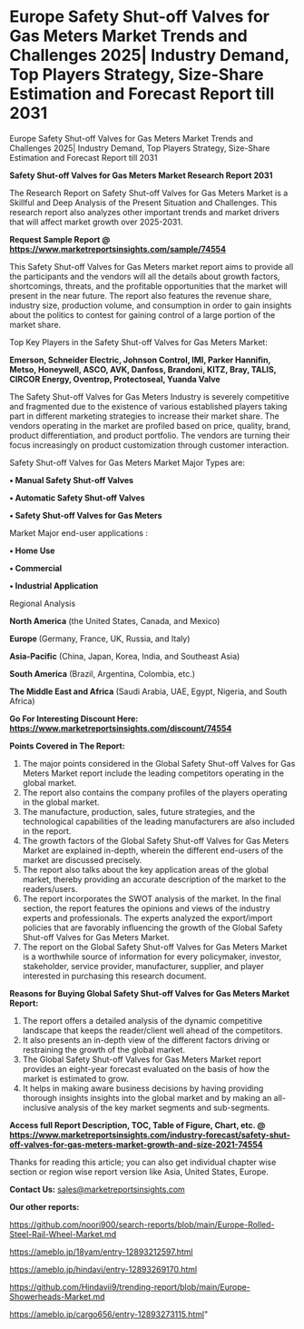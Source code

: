 # Europe Safety Shut-off Valves for Gas Meters Market Trends and Challenges 2025| Industry Demand, Top Players Strategy, Size-Share Estimation and Forecast Report till 2031
Europe Safety Shut-off Valves for Gas Meters Market Trends and Challenges 2025| Industry Demand, Top Players Strategy, Size-Share Estimation and Forecast Report till 2031

<strong>Safety Shut-off Valves for Gas Meters Market Research Report 2031</strong>

The Research Report on Safety Shut-off Valves for Gas Meters Market is a Skillful and Deep Analysis of the Present Situation and Challenges. This research report also analyzes other important trends and market drivers that will affect market growth over 2025-2031.

<strong>Request Sample Report @ <a href=https://www.marketreportsinsights.com/sample/74554>https://www.marketreportsinsights.com/sample/74554</a></strong>

This Safety Shut-off Valves for Gas Meters market report aims to provide all the participants and the vendors will all the details about growth factors, shortcomings, threats, and the profitable opportunities that the market will present in the near future. The report also features the revenue share, industry size, production volume, and consumption in order to gain insights about the politics to contest for gaining control of a large portion of the market share.

Top Key Players in the Safety Shut-off Valves for Gas Meters Market:

<strong>Emerson, Schneider Electric, Johnson Control, IMI, Parker Hannifin, Metso, Honeywell, ASCO, AVK, Danfoss, Brandoni, KITZ, Bray, TALIS, CIRCOR Energy, Oventrop, Protectoseal, Yuanda Valve</strong>

The Safety Shut-off Valves for Gas Meters Industry is severely competitive and fragmented due to the existence of various established players taking part in different marketing strategies to increase their market share. The vendors operating in the market are profiled based on price, quality, brand, product differentiation, and product portfolio. The vendors are turning their focus increasingly on product customization through customer interaction.

Safety Shut-off Valves for Gas Meters Market Major Types are:

<strong>• Manual Safety Shut-off Valves

• Automatic Safety Shut-off Valves

• Safety Shut-off Valves for Gas Meters</strong>

Market Major end-user applications :

<strong>• Home Use

• Commercial

• Industrial Application</strong>

Regional Analysis

</u><strong><b>North America</b></strong> (the United States, Canada, and Mexico)

<strong><b>Europe </b></strong>(Germany, France, UK, Russia, and Italy)

<strong><b>Asia-Pacific</b></strong> (China, Japan, Korea, India, and Southeast Asia)

<strong><b>South America</b></strong> (Brazil, Argentina, Colombia, etc.)

<strong><b>The Middle East and Africa</b></strong> (Saudi Arabia, UAE, Egypt, Nigeria, and South Africa)

<strong>Go For Interesting Discount Here: <a href=https://www.marketreportsinsights.com/discount/74554>https://www.marketreportsinsights.com/discount/74554</a></strong>

<strong>Points Covered in The Report:</strong>
<ol>
  <li>The major points considered in the Global Safety Shut-off Valves for Gas Meters Market report include the leading competitors operating in the global market.</li>
  <li>The report also contains the company profiles of the players operating in the global market.</li>
  <li>The manufacture, production, sales, future strategies, and the technological capabilities of the leading manufacturers are also included in the report.</li>
  <li>The growth factors of the Global Safety Shut-off Valves for Gas Meters Market are explained in-depth, wherein the different end-users of the market are discussed precisely.</li>
  <li>The report also talks about the key application areas of the global market, thereby providing an accurate description of the market to the readers/users.</li>
  <li>The report incorporates the SWOT analysis of the market. In the final section, the report features the opinions and views of the industry experts and professionals. The experts analyzed the export/import policies that are favorably influencing the growth of the Global Safety Shut-off Valves for Gas Meters Market.</li>
  <li>The report on the Global Safety Shut-off Valves for Gas Meters Market is a worthwhile source of information for every policymaker, investor, stakeholder, service provider, manufacturer, supplier, and player interested in purchasing this research document.</li>
</ol>
<strong>Reasons for Buying Global Safety Shut-off Valves for Gas Meters Market Report:</strong>

<ol>
  <li>The report offers a detailed analysis of the dynamic competitive landscape that keeps the reader/client well ahead of the competitors.</li>
  <li>It also presents an in-depth view of the different factors driving or restraining the growth of the global market.</li>
  <li>The Global Safety Shut-off Valves for Gas Meters Market report provides an eight-year forecast evaluated on the basis of how the market is estimated to grow.</li>
  <li>It helps in making aware business decisions by having providing thorough insights insights into the global market and by making an all-inclusive analysis of the key market segments and sub-segments.</li>
</ol>
<strong>Access full Report Description, TOC, Table of Figure, Chart, etc. @ <a href=https://www.marketreportsinsights.com/industry-forecast/safety-shut-off-valves-for-gas-meters-market-growth-and-size-2021-74554>https://www.marketreportsinsights.com/industry-forecast/safety-shut-off-valves-for-gas-meters-market-growth-and-size-2021-74554</a></strong>


Thanks for reading this article; you can also get individual chapter wise section or region wise report version like Asia, United States, Europe.

<strong>Contact Us:</strong>
sales@marketreportsinsights.com

<strong>Our other reports:</strong>

<a href=https://github.com/noori900/search-reports/blob/main/Europe-Rolled-Steel-Rail-Wheel-Market.md>https://github.com/noori900/search-reports/blob/main/Europe-Rolled-Steel-Rail-Wheel-Market.md</a>

<a href=https://ameblo.jp/18yam/entry-12893212597.html>https://ameblo.jp/18yam/entry-12893212597.html</a>

<a href=https://ameblo.jp/hindavi/entry-12893269170.html>https://ameblo.jp/hindavi/entry-12893269170.html</a>

<a href=https://github.com/Hindavii9/trending-report/blob/main/Europe-Showerheads-Market.md>https://github.com/Hindavii9/trending-report/blob/main/Europe-Showerheads-Market.md</a>

<a href=https://ameblo.jp/cargo656/entry-12893273115.html>https://ameblo.jp/cargo656/entry-12893273115.html</a>"
